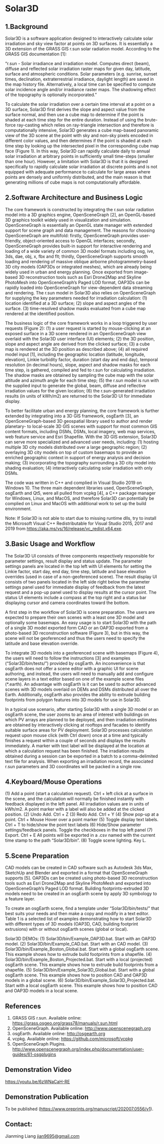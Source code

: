 # Solar3D

## 1.Background
   Solar3D is a software application designed to interactively calculate solar irradiation and sky view factor at points on 3D surfaces. It is essentially a 3D extension of the GRASS GIS r.sun solar radiation model. According to the GRASS GIS documentation [1]:
   
   “r.sun - Solar irradiance and irradiation model. 
   Computes direct (beam), diffuse and reflected solar irradiation raster maps for given day, latitude, surface and atmospheric conditions. Solar parameters (e.g. sunrise, sunset times, declination, extraterrestrial irradiance, daylight length) are saved in the map history file. Alternatively, a local time can be specified to compute solar incidence angle and/or irradiance raster maps. The shadowing effect of the topography is optionally incorporated.”
   
   To calculate the solar irradiation over a certain time interval at a point on a 3D surface, Solar3D first derives the slope and aspect value from the surface normal, and then use a cube map to determine if the point is shaded at each time step for the entire duration. Instead of using the brute-force ray-casting which relies on ray-triangle intersection and therefore is computationally intensive, Solar3D generates a cube map-based panoramic view of the 3D scene at the point with sky and non-sky pixels encoded in different color values, and then determines if the point is shaded at each time step by looking up the intersected pixel in the corresponding cube map face (Figure 1). In this way, Solar3D can rapidly calculate daily to annual solar irradiation at arbitrary points in sufficiently small time-steps (smaller than one hour). However, a limitation with Solar3D is that it is designed specifically to rapidly calculate solar irradiation at discrete points and is not equipped with adequate performance to calculate for large areas where points are densely and uniformly distributed, and the main reason is that generating millions of cube maps is not computationally affordable.

## 2.Software Architecture and Business Logic
   The core framework is constructed by integrating the r.sun solar radiation model into a 3D graphics engine, OpenSceneGraph [2], an OpenGL-based 3D graphics toolkit widely used in visualization and simulation. OpenSceneGraph is essentially an OpenGL state manager with extended support for scene graph and data management. The reasons for choosing OpenSceneGraph are multifold: firstly, OpenSceneGraph provides user-friendly, object-oriented access to OpenGL interfaces; secondly, OpenSceneGraph provides built-in support for interactive rendering and loading of a wide variety of common 3D model formats including osg, ive, 3ds, dae, obj, x, fbx and flt; thirdly, OpenSceneGraph supports smooth loading and rendering of massive oblique airborne photogrammetry-based 3D city models (OAP3Ds or integrated meshes), which are already being widely used in urban and energy planning. Once exported from image-based 3D reconstruction tools such as Esri Drone2Map and Skyline PhotoMesh into OpenSceneGraph’s Paged LOD format, OAP3Ds can be rapidly loaded into OpenSceneGraph for view-dependent data streaming and rendering. The r.sun model in Solar3D also relies on OpenSceneGraph for supplying the key parameters needed for irradiation calculation: (1) location identified at a 3D surface; (2) slope and aspect angles of the surface. (3) time-resolved shadow masks evaluated from a cube map rendered at the identified position.
   
   The business logic of the core framework works in a loop triggered by user requests (Figure 2): (1) a user request is started by mouse-clicking at an exposed surface in a 3D scene rendered in an OpenSceneGraph view overlaid with the Solar3D user interface (UI) elements; (2) the 3D position, slope and aspect angle are derived from the clicked surface; (3) a cube map is rendered at the 3D position as described above; (4) all required model input [1], including the geographic location (latitude, longitude, elevation), Linkie turbidity factor, duration (start day and end day), temporal resolution (in decimal hours), slope, aspect and shadow masks for each time step, is gathered, compiled and fed to r.sun for calculating irradiation. The shadow masks are obtained by sampling the cube map with the solar altitude and azimuth angle for each time step; (5) the r.sun model is run with the supplied input to generate the global, beam, diffuse and reflective irradiation values for the given location; (6) the r.sun-generated irradiation results (in units of kWh/m2) are returned to the Solar3D UI for immediate display.
   
   To better facilitate urban and energy planning, the core framework is further extended by integrating into a 3D GIS framework, osgEarth [3], an OpenSceneGraph-based 3D geospatial library used to author and render planetary- to local-scale 3D GIS scenes with support for most common GIS content formats, including DSMs, DSMs, local imagery, web map services, web feature service and Esri Shapefile. With the 3D GIS extension, Solar3D can serve more specialized and advanced user needs, including: (1) hosting multiple 3D city models distributed over a large geographic region; (2) overlaying 3D city models on top of custom basemaps to provide an enriched geographic context in support of energy analysis and decision making; (3) incorporating the topography surrounding a 3D city model into shading evaluation; (4) interactively calculating solar irradiation with only DSMs.
   
   The code was written in C++ and complied in Visual Studio 2019 on Windows 10. The three main dependent libraries used, OpenSceneGraph, osgEarth and Qt5, were all pulled from vcpkg [4], a C++ package manager for Windows, Linux, and MacOS, and therefore Solar3D can potentially be complied on Linux and MacOS with additional work to set up the build environment.

Note: If Solar3D is not able to start due to missing runtime dlls, try to install the Microsoft Visual C++ Redistributable for Visual Studio 2015, 2017 and 2019 from https://aka.ms/vs/16/release/vc_redist.x64.exe.

## 3.Basic Usage and Workflow
   The Solar3D UI consists of three components respectively responsible for parameter settings, result display and status update. The parameter settings panels are located in the top left with UI elements for setting the Linkie factor, start day, end day, time step, latitude and base elevation overrides (used in case of a non-geoferenced scene). The result display UI consists of two panels located in the left side right below the parameter settings panel used for immediate display of feedback from the latest request and a pop-up panel used to display results at the cursor point. The status UI elements include a compass at the top right and a status bar displaying cursor and camera coordinates toward the bottom.
   
   A first step in the workflow of Solar3D is scene preparation. The users are expected to prepare their own scenes with a least one 3D model and optionally some basemaps. An easy usage is to start Solar3D with the path of a single 3D model exported form CAD or an OAP3D exported from a photo-based 3D reconstruction software (Figure 3), but in this way, the scene will not be geoferenced and thus the users need to specify the latitude and base elevation override.
   
   To integrate 3D models into a geoferenced scene with basemaps (Figure 4), the users will need to follow the instructions [3] and examples (“Solar3D/bin/tests/”) provided by osgEarth. An inconvenience is that osgEarth does not offer a scene editor with a graphic UI for scene authoring, and instead, the users will need to manually add and configure scene layers in a text editor based on one of the example scene files (*.earth). An advantage with osgEarth is it can be used to author advanced scenes with 3D models overlaid on DEMs and DSMs distributed all over the Earth. Additionally, osgEarth also provides the ability to extrude building footprints from polygon features into 3D models for use in Solar3D.
   
   In a typical use scenario, after starting Solar3D with a single 3D model or an osgEarth scene, the user zooms to an area of interest with buildings on which PV arrays are planned to be deployed, and then irradiation estimates are obtained by interactively clicking at rooftops and facades to identify suitable surface areas for PV deployment. Solar3D processes calculation request upon mouse click (with Ctrl down) once at a time and typically finishes a request within a couple of seconds and displays the results immediately. A marker with text label will be displayed at the location at which a calculation request has been finished. The irradiation results obtained during a session can be exported in a batch to a comma-delimited text file for analysis. When exporting an irradiation record, the associated r.sun parameters and 3D coordinates will be packed in a single row.
    
 ## 4.Keyboard/Mouse Operations
(1) Add a point (start a calculation request).
Ctrl + left click at a surface in the scene, and the calculation will normally be finished instantly with feedback displayed in the left panel. All irradiation values are in units of kWh/m2. A point marker with a label will also be added at the clicked position.
(2) Undo Add.
Ctrl + Z
(3) Redo Add.
Ctrl + Y
(4) Show pop-up at a point.
Ctrl + Mouse Hover over a point marker
(5) Toggle display text labels.
Ctrl + T to hide/show the point text labels
(6) Hide/Show parameter settings/feedback panels.
Toggle the checkboxes in the top left panel
(7) Export.
Ctrl + E
All points will be exported in a .csv named with the current time stamp to the path “Solar3D/bin”. 
(8) Toggle scene lighting.
Key L.

 ## 5.Scene Preparation
   CAD models can be created in CAD software such as Autodesk 3ds Max, SketchUp and Blender and exported in a format that OpenSceneGraph supports [5]. OAP3Ds can be created using photo-based 3D reconstruction tools such as Esri Drone2Map and Skyline PhotoMesh and exported into OpenSceneGraph’s Paged LOD format. Building footprints-extruded 3D models need to be created in an osgEarth scene by apply 3D symbology to a feature layer.
   
   To create an osgEarth scene, find a template under “Solar3D/bin/tests/” that best suits your needs and then make a copy and modify in a text editor. Table 1 is a selected list of examples demonstrating how to start Solar3D with different types of 3D models (OAP3D, CAD, building footprint extrusions) with or without osgEarth scenes (global or local). 
   
Solar3D DEMOs:
(1) Solar3D/bin/Example_OAP3D.bat. Start with an OAP3D model.
(2) Solar3D/bin/Example_CAD.bat. Start with an CAD model.
(3) Solar3D/bin/Example_Boston_Global.bat. Start with a global osgEarth scene. This example shows how to extrude build footprints from a shapefile.
(4) Solar3D/bin/Example_Boston_Projected.bat. Start with a local (projected) osgEarth scene. This example shows how to extrude build footprints from a shapefile.
(5) Solar3D/bin/Example_Solar3D_Global.bat. Start with a global osgEarth scene. This example shows how to position CAD and OAP3D models in a global scene.
(6) Solar3D/bin/Example_Solar3D_Projected.bat. Start with a local osgEarth scene. This example shows how to position CAD and OAP3D models in a local scene.

 ## References
1. GRASS GIS r.sun. Available online: https://grass.osgeo.org/grass78/manuals/r.sun.html
2. OpenSceneGraph. Available online: http://www.openscenegraph.org
3. osgEarth. Available online: http://osgearth.org
4. vcpkg. Available online: https://github.com/microsoft/vcpkg
5. OpenSceneGraph Plugins. http://www.openscenegraph.org/index.php/documentation/user-guides/61-osgplugins

 ## Demonstration Video
https://youtu.be/6zWNaCaH-RE

 ## Demonstration Publication
To be published (https://www.preprints.org/manuscript/202007.0556/v1).

## Contact:
Jianming Liang
jian9695@gmail.com

